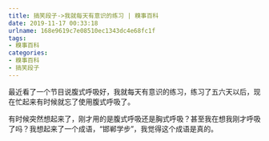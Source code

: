 ```yaml
---
title: 搞笑段子->我就每天有意识的练习 | 糗事百科
date: 2019-11-17 00:33:18
urlname: 168e9619c7e08510ec1343dc4e68fc1f
tags: 
- 糗事百科
categories:
- 糗事百科
- 搞笑段子
---
```

最近看了一个节目说腹式呼吸好，我就每天有意识的练习，练习了五六天以后，现在忙起来有时候就忘了使用腹式呼吸了。

有时候突然想起来了，刚才用的是腹式呼吸还是胸式呼吸？甚至我在想我刚才呼吸了吗？我想起来了一个成语，“邯郸学步”，我觉得这个成语是真的。


